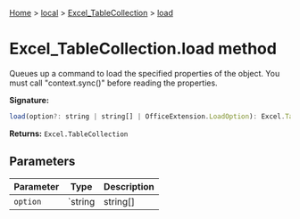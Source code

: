 [Home](./index) &gt; [local](local.md) &gt; [Excel\_TableCollection](local.excel_tablecollection.md) &gt; [load](local.excel_tablecollection.load.md)

# Excel\_TableCollection.load method

Queues up a command to load the specified properties of the object. You must call "context.sync()" before reading the properties.

**Signature:**
```javascript
load(option?: string | string[] | OfficeExtension.LoadOption): Excel.TableCollection;
```
**Returns:** `Excel.TableCollection`

## Parameters

|  Parameter | Type | Description |
|  --- | --- | --- |
|  `option` | `string | string[] | OfficeExtension.LoadOption` |  |

